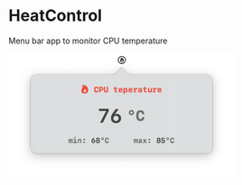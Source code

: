 # HeatControl
Menu bar app to monitor CPU temperature

<img alt="preview" src="./Readme/img/preview.png" align="center" width="400" />
